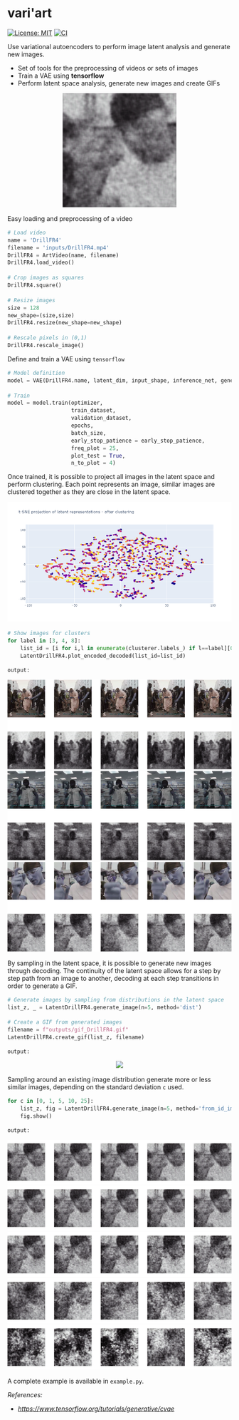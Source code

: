 # __vari'art__

[![License: MIT](https://img.shields.io/badge/License-MIT-yellow.svg)](https://opensource.org/licenses/MIT)
[![CI](https://github.com/hugros-93/variart/actions/workflows/main.yml/badge.svg)](https://github.com/hugros-93/kichtai/actions/workflows/main.yml)

Use variational autoencoders to perform image latent analysis and generate new images.

- Set of tools for the preprocessing of videos or sets of images
- Train a VAE using __tensorflow__
- Perform latent space analysis, generate new images and create GIFs

<p align="center">
  <img src="outputs/gif_DrillFR4.gif" width=256>
</p>


Easy loading and preprocessing of a video
```python
# Load video
name = 'DrillFR4' 
filename = 'inputs/DrillFR4.mp4'
DrillFR4 = ArtVideo(name, filename)
DrillFR4.load_video()

# Crop images as squares
DrillFR4.square()

# Resize images
size = 128
new_shape=(size,size)
DrillFR4.resize(new_shape=new_shape)

# Rescale pixels in (0,1)
DrillFR4.rescale_image()
```

Define and train a VAE using `tensorflow`
```python
# Model definition
model = VAE(DrillFR4.name, latent_dim, input_shape, inference_net, generative_net)

# Train
model = model.train(optimizer, 
                    train_dataset, 
                    validation_dataset, 
                    epochs,
                    batch_size,
                    early_stop_patience = early_stop_patience, 
                    freq_plot = 25, 
                    plot_test = True,
                    n_to_plot = 4)
```

Once trained, it is possible to project all images in the latent space and perform clustering.
Each point represents an image, similar images are clustered together as they are close in the latent space. 

<p align="center">
  <img src="outputs/tsne.png" width=700>
</p>

```python
# Show images for clusters
for label in [3, 4, 8]:
    list_id = [i for i,l in enumerate(clusterer.labels_) if l==label][0:5]
    LatentDrillFR4.plot_encoded_decoded(list_id=list_id)
```
`output:`

![label_3](outputs/label_3.png)
![label_4](outputs/label_4.png)
![label_8](outputs/label_8.png)

By sampling in the latent space, it is possible to generate new images through decoding.
The continuity of the latent space allows for a step by step path from an image to another, decoding at each step transitions in order to generate a GIF.

```python
# Generate images by sampling from distributions in the latent space
list_z, _ = LatentDrillFR4.generate_image(n=5, method='dist')

# Create a GIF from generated images
filename = f"outputs/gif_DrillFR4.gif"
LatentDrillFR4.create_gif(list_z, filename)
```
`output:`

<p align="center">
  <img src="outputs/generate.gif" width=256>
</p>


Sampling around an existing image distribution generate more or less similar images, depending on the standard deviation `c` used. 

```python
for c in [0, 1, 5, 10, 25]:
    list_z, fig = LatentDrillFR4.generate_image(n=5, method='from_id_img', c=c, id_image=325)
    fig.show()
```

`output:`

![c0](outputs/c0.png)
![c1](outputs/c1.png)
![c5](outputs/c5.png)
![c10](outputs/c10.png)
![c25](outputs/c25.png)

A complete example is available in `example.py`.

_References:_
- *https://www.tensorflow.org/tutorials/generative/cvae*